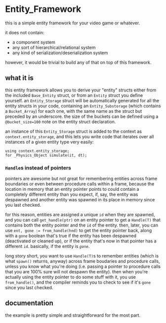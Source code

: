 Entity_Framework
================

this is a simple entity framework for your video game or whatever.

it does not contain:

 - a component system
 - any sort of hierarchical/relational system
 - any kind of serialization/deserialization system

however, it would be trivial to build any of that on top of this framework.


what it is
----------

this entity framework allows you to derive your "entity" structs either from the
included `Base_Entity` struct, or from an `Entity` struct you define yourself.
an `Entity_Storage` struct will be automatically generated for all the entity
structs in your code, containing an `Entity_Substorage` (which contains a
`Bucket_Array`) for each one, with the same name as the struct but preceded by
an underscore. the size of the buckets can be defined using a `@bucket_size=100`
note on the entity struct declaration.

an instance of this `Entity_Storage` struct is added to the context as
`context.entity_storage`, and this lets you write code that iterates over all
instances of a given entity type very easily:

```
using context.entity_storage;
for _Physics_Object simulate(it, dt);
```

### `Handle`s instead of pointers

pointers are awesome but not great for remembering entities across frame
boundaries or even between procedure calls within a frame, because the location
in memory that an entity pointer points to could contain a completely different
entity than you expect, if, say, the entity was despawned and another entity was
spawned in its place in memory since you last checked.

for this reason, entities are assigned a unique `id` when they are spawned, and
you can call `get_handle(ptr)` on an entity pointer to get a `Handle(T)` that
contains both the entity pointer and the `id` of the entity. then, later, you
can use `ent, gone := from_handle(hnd)` to get the entity pointer back, along
with a `gone` boolean that's true if the entity has been despawned (deactivated
or cleaned up), or if the entity that's now in that pointer has a different
`id`. basically, if the entity is *`gone`*.

long story short, you want to use `Handle(T)`s to remember entities (which is
what `spawn()` returns, anyway) across frame boudaries and procedure calls,
unless you know what you're doing (i.e. passing a pointer to procedure calls
that you are 100% sure will not despawn the entity). then when you're actually
using the entity pointer to do some stuff with it, you use `from_handle()`, and
the compiler reminds you to check to see if it's `gone` since you last checked.


documentation
-------------

the example is pretty simple and straightforward for the most part.
